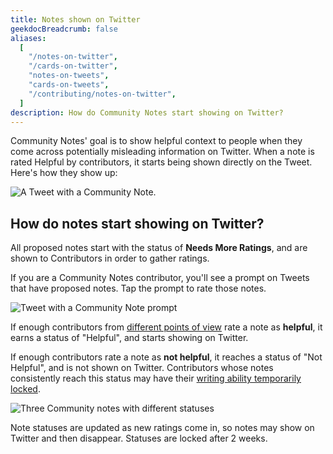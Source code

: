 ```yaml
---
title: Notes shown on Twitter
geekdocBreadcrumb: false
aliases:
  [
    "/notes-on-twitter",
    "/cards-on-twitter",
    "notes-on-tweets",
    "cards-on-tweets",
    "/contributing/notes-on-twitter",
  ]
description: How do Community Notes start showing on Twitter?
---
```


Community Notes' goal is to show helpful context to people when they come across potentially misleading information on Twitter. When a note is rated Helpful by contributors, it starts being shown directly on the Tweet. Here's how they show up:

![A Tweet with a Community Note.](../images/help-rate-this-note-expanded.png)

## How do notes start showing on Twitter?

All proposed notes start with the status of **Needs More Ratings**, and are shown to Contributors in order to gather ratings.

If you are a Community Notes contributor, you'll see a prompt on Tweets that have proposed notes. Tap the prompt to rate those notes.

![Tweet with a Community Note prompt](../images/help-rate-this-note.png)

If enough contributors from [different points of view](../diversity) rate a note as **helpful**, it earns a status of "Helpful", and starts showing on Twitter.

If enough contributors rate a note as **not helpful**, it reaches a status of "Not Helpful", and is not shown on Twitter. Contributors whose notes consistently reach this status may have their [writing ability temporarily locked](../writing-ability).

![Three Community notes with different statuses](../images/note-statuses.png)

Note statuses are updated as new ratings come in, so notes may show on Twitter and then disappear. Statuses are locked after 2 weeks.
